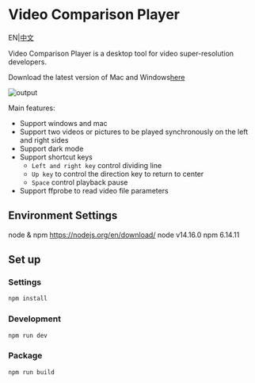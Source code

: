 # Video Comparison Player
EN|[中文](README-zh.md)

Video Comparison Player is a desktop tool for video super-resolution developers. 

Download the latest version of Mac and Windows[here](https://github.com/bergkamp/video-comparison-player/releases/latest)

![output](https://user-images.githubusercontent.com/36283/122520417-26130180-d046-11eb-96d2-f9448f7e3924.gif)

Main features:
* Support windows and mac
* Support two videos or pictures to be played synchronously on the left and right sides
* Support dark mode
* Support shortcut keys
  * `Left and right key` control dividing line
  * `Up key` to control the direction key to return to center
  * `Space` control playback pause
* Support ffprobe to read video file parameters



## Environment Settings
node & npm https://nodejs.org/en/download/
node v14.16.0
npm 6.14.11

## Set up
### Settings
```bash
npm install
```
### Development
```bash
npm run dev
```
### Package
```bash
npm run build
```
